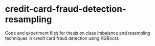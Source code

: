 # credit-card-fraud-detection-resampling
Code and experiment files for thesis on class imbalance and resampling techniques in credit card fraud detection using XGBoost.
